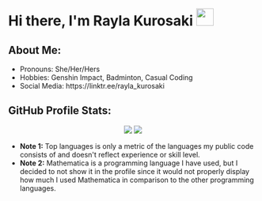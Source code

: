 <!DOCTYPE html>
<html>
<body>
    <h1> Hi there, I'm Rayla Kurosaki <img src="https://media.giphy.com/media/hvRJCLFzcasrR4ia7z/giphy.gif" width="35"> </h1>
    <h2> About Me: </h2>
    <ul>
        <li> Pronouns: She/Her/Hers </li>
        <li> Hobbies: Genshin Impact, Badminton, Casual Coding </li>
        <li> Social Media: https://linktr.ee/rayla_kurosaki </li>
    </ul>
  <h2> GitHub Profile Stats: </h2>
    <p align="center">
        <img src="https://github-readme-stats.vercel.app/api/top-langs/?username=RaylaKurosaki1503&theme=radical&cache_seconds=7200&langs_count=10&layout=compact&custom_title=Most%20Used%20Languages:%20Personal&hide=Roff,Shell,Makefile,FreeMarker,CSS,Mathematica"/>
        <img src="https://github-readme-stats.vercel.app/api/top-langs/?username=rxp8578&theme=radical&cache_seconds=7200&langs_count=10&layout=compact&custom_title=Most%20Used%20Languages:%20University&hide=Roff,Shell,Makefile,FreeMarker,CSS,Mathematica"/>
    </p>
    <ul>
        <li> <b>Note 1:</b> Top languages is only a metric of the languages my public code consists of and doesn't reflect experience or skill level. </li>
        <li> <b>Note 2:</b> Mathematica is a programming language I have used, but I decided to not show it in the profile since it would not properly display how much I used Mathematica in comparison to the other programming languages. </li>
    </ul>

<!--

## My Skills:

### Programming languages
- Python
- Matlab
- Java
- Mathematica
- C

### Libraries
- Numpy
- Sympy
- Matplotlib
- Scipy

 ### Software & Tools
- GitHub
- LaTeX
- Microsoft Office
- JetBrains

 ### IDEs
 - Pycharm
 - Intelij
 
 -->

</body>
</html>

